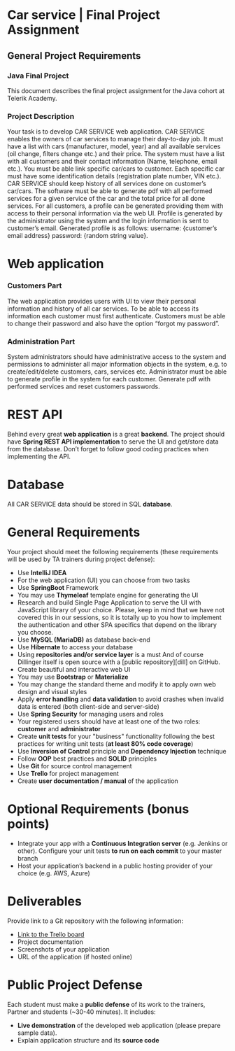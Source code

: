 
# Car service | Final Project Assignment

## General Project Requirements

### Java Final Project

This document describes the final project assignment for the Java cohort at Telerik Academy. 

### Project Description

Your task is to develop CAR SERVICE web application. CAR SERVICE enables the owners of car services to manage their day-to-day job. It must have a list with cars (manufacturer, model, year) and all available services (oil change, filters change etc.) and their price. The system must have a list with all customers and their contact information (Name, telephone, email etc.). You must be able link specific car/cars to customer. Each specific car must have some identification details (registration plate number, VIN etc.). CAR SERVICE should keep history of all services done on customer’s car/cars. The software must be able to generate pdf with all performed services for a given service of the car and the total price for all done services. For all customers, а profile can be generated providing them with access to their personal information via the web UI. Profile is generated by the administrator using the system and the login information is sent to customer’s email. Generated profile is as follows: username: {customer’s email address} password: {random string value}. 

# Web application
### Customers Part

The web application provides users with UI to view their personal information and history of all car services. To be able to access its information each customer must first authenticate. Customers must be able to change their password and also have the option “forgot my password”.

### Administration Part
System administrators should have administrative access to the system and permissions to administer all major information objects in the system, e.g. to create/edit/delete customers, cars, services etc. Administrator must be able to generate profile in the system for each customer. Generate pdf with performed services and reset customers passwords.


# REST API
Behind every great **web application** is a great **backend**. The project should have **Spring REST API implementation** to serve the UI and get/store data from the database. Don’t forget to follow good coding practices when implementing the API.

# Database
All CAR SERVICE data should be stored in SQL **database**.

# General Requirements
Your project should meet the following requirements (these requirements will be used by TA trainers during project defense): 

-	Use **IntelliJ IDEA**
-	For the web application (UI) you can choose from two tasks
 -	Use **SpringBoot** Framework
 -	You may use **Thymeleaf** template engine for generating the UI
 - Research and build Single Page Application to serve the UI with JavaScript library of your choice. Please, keep in mind that we have not covered this in our sessions, so it is totally up to you how to implement the authentication and other SPA specifics that depend on the library you choose.
-	Use **MySQL (MariaDB)** as database back-end 
 -	Use **Hibernate** to access your database
 -	Using **repositories and/or service layer** is a must
And of course Dillinger itself is open source with a [public repository][dill]
 on GitHub.
-	Create beautiful and interactive web UI
 -	You may use **Bootstrap** or **Materialize**
 -	You may change the standard theme and modify it to apply own web design and visual styles 
-	Apply **error handling** and **data validation** to avoid crashes when invalid data is entered (both client-side and server-side) 
-	Use **Spring Security** for managing users and roles
 -	Your registered users should have at least one of the two roles: **customer** and **administrator**
-	Create **unit tests** for your "business" functionality following the best practices for writing unit tests (**at least 80% code coverage**) 
-	Use **Inversion of Control** principle and **Dependency Injection** technique
-	Follow **OOP** best practices and **SOLID** principles
-	Use **Git** for source control management
-	Use **Trello** for project management
-	Create **user documentation / manual** of the application
# Optional Requirements (bonus points)

-	Integrate your app with a **Continuous Integration server** (e.g. Jenkins or other). Configure your unit tests **to run on each commit** to your master branch 
-	Host your application’s backend in a public hosting provider of your choice (e.g. AWS, Azure)

# Deliverables
Provide link to a Git repository with the following information:
-	[Link to the Trello board](https://trello.com/b/affJHaAo/team6)
-	Project documentation
-	Screenshots of your application
-	URL of the application (if hosted online)
# Public Project Defense

Each student must make a **public defense** of its work to the trainers, Partner and students (~30-40 minutes). It includes:
-	**Live demonstration** of the developed web application (please prepare sample data). 
-	Explain application structure and its **source code**
